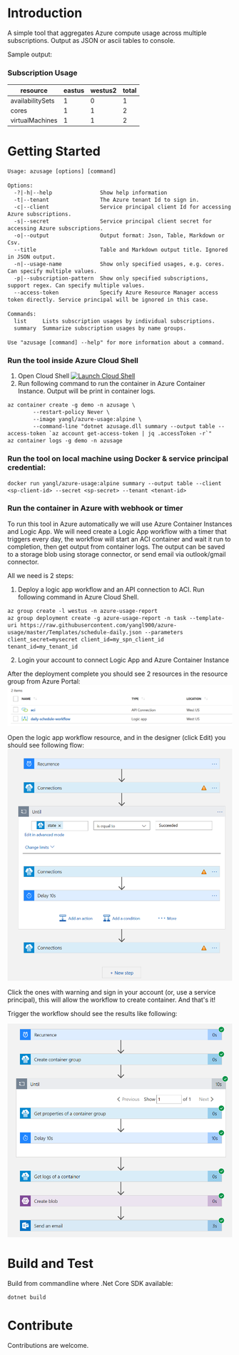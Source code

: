 # Introduction 
A simple tool that aggregates Azure compute usage across multiple subscriptions. Output as JSON or ascii tables to console.

Sample output:

### Subscription Usage
| resource          | eastus   | westus2  | total    |
|-------------------|----------|----------|----------|
| availabilitySets  | 1        | 0        | 1        |
| cores             | 1        | 1        | 2        |
| virtualMachines   | 1        | 1        | 2        |

# Getting Started
```
Usage: azusage [options] [command]

Options:
  -?|-h|--help               Show help information
  -t|--tenant                The Azure tenant Id to sign in.
  -c|--client                Service principal client Id for accessing Azure subscriptions.
  -s|--secret                Service principal client secret for accessing Azure subscriptions.
  -o|--output                Output format: Json, Table, Markdown or Csv.
  --title                    Table and Markdown output title. Ignored in JSON output.
  -n|--usage-name            Show only specified usages, e.g. cores. Can specify multiple values.
  -p|--subscription-pattern  Show only specified subscriptions, support regex. Can specify multiple values.
  --access-token             Specify Azure Resource Manager access token directly. Service principal will be ignored in this case.

Commands:
  list     Lists subscription usages by individual subscriptions.
  summary  Summarize subscription usages by name groups.

Use "azusage [command] --help" for more information about a command.
```

### Run the tool inside Azure Cloud Shell
1. Open Cloud Shell [![Launch Cloud Shell](https://shell.azure.com/images/launchcloudshell.png "Launch Cloud Shell")](https://shell.azure.com)
2. Run following command to run the container in Azure Container Instance. Output will be print in container logs.

```
az container create -g demo -n azusage \
        --restart-policy Never \
        --image yangl/azure-usage:alpine \
        --command-line "dotnet azusage.dll summary --output table --access-token `az account get-access-token | jq .accessToken -r`"
az container logs -g demo -n azusage
```

### Run the tool on local machine using Docker & service principal credential:

```
docker run yangl/azure-usage:alpine summary --output table --client <sp-client-id> --secret <sp-secret> --tenant <tenant-id>
```

### Run the container in Azure with webhook or timer
To run this tool in Azure automatically we will use Azure Container Instances and Logic App. We will need create a Logic App workflow with a timer that triggers every day, the workflow will start an ACI container and wait it run to completion, then get output from container logs. The output can be saved to a storage blob using storage connector, or send email via outlook/gmail connector.

All we need is 2 steps:

1. Deploy a logic app workflow and an API connection to ACI. Run following command in Azure Cloud Shell.

```
az group create -l westus -n azure-usage-report
az group deployment create -g azure-usage-report -n task --template-uri https://raw.githubusercontent.com/yangl900/azure-usage/master/Templates/schedule-daily.json --parameters client_secret=mysecret client_id=my_spn_client_id tenant_id=my_tenant_id
```

2. Login your account to connect Logic App and Azure Container Instance

After the deployment complete you should see 2 resources in the resource group from Azure Portal:
![Resource Group](Images/resource_group.png)

Open the logic app workflow resource, and in the designer (click Edit) you should see following flow:
![LogicApp Designer](Images/workflow.png)

Click the ones with warning and sign in your account (or, use a service principal), this will allow the workflow to create container. And that's it! 

Trigger the workflow should see the results like following:

![LogicApp Designer](Images/workflow_result.png)

# Build and Test
Build from commandline where .Net Core SDK available:
```
dotnet build
```

# Contribute
Contributions are welcome.
